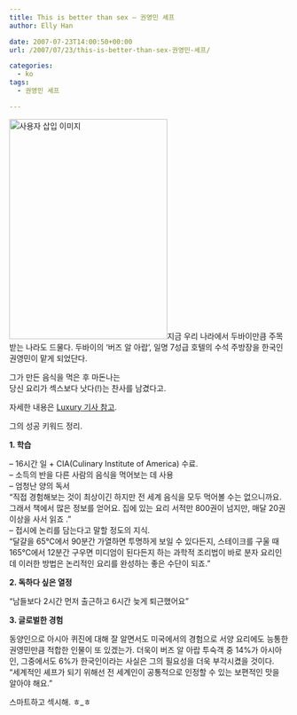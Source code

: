```yaml
---
title: This is better than sex – 권영민 셰프
author: Elly Han

date: 2007-07-23T14:00:50+00:00
url: /2007/07/23/this-is-better-than-sex-권영민-셰프/

categories:
  - ko
tags:
  - 권영민 셰프

---
```

<img src="https://i0.wp.com/ellysalley.com/wp-content/uploads/2007/07/1135574291.jpg?resize=285%2C397" class="alignleft" width="285" height="397" alt="사용자 삽입 이미지" data-recalc-dims="1" />지금 우리 나라에서 두바이만큼 주목받는 나라도 드물다. 두바이의 &#8216;버즈 알 아랍&#8217;, 일명 7성급 호텔의 수석 주방장을 한국인 권영민이 맡게 되었단다.

그가 만든 음식을 먹은 후 마돈나는  
당신 요리가 섹스보다 낫다(!)는 찬사를 남겼다고.

자세한 내용은 <a href="http://luxury.design.co.kr/in_magazine/sub.html?at=view&p_no=&info_id=41119&c_id=00010004" target="_blank" rel="noopener noreferrer">Luxury 기사 참고</A>.

그의 성공 키워드 정리.

**1. 학습**

&#8211; 16시간 일 + CIA(Culinary Institute of America) 수료.  
&#8211; 소득의 반을 다른 사람의 음식을 먹어보는 데 사용  
&#8211; 엄청난 양의 독서  
“직접 경험해보는 것이 최상이긴 하지만 전 세계 음식을 모두 먹어볼 수는 없으니까요. 그래서 책에서 많은 정보를 얻어요. 집에 있는 요리 서적만 800권이 넘지만, 매달 20권 이상을 사서 읽죠 .”  
&#8211; 접시에 논리를 담는다고 말할 정도의 지식.  
“달걀을 65℃에서 90분간 가열하면 투명하게 보일 수 있다든지, 스테이크를 구울 때 165℃에서 12분간 구우면 미디엄이 된다든지 하는 과학적 조리법이 바로 분자 요리인데 이러한 방법은 논리적인 요리를 완성하는 좋은 수단이 되죠.” 

**2. 독하다 싶은 열정**

&#8220;남들보다 2시간 먼저 출근하고 6시간 늦게 퇴근했어요&#8221;

**3. 글로벌한 경험**

동양인으로 아시아 퀴진에 대해 잘 알면서도 미국에서의 경험으로 서양 요리에도 능통한 권영민만큼 적합한 인물이 또 있겠는가. 더욱이 버즈 알 아랍 투숙객 중 14%가 아시아인, 그중에서도 6%가 한국인이라는 사실은 그의 필요성을 더욱 부각시켰을 것이다.  
“세계적인 셰프가 되기 위해선 전 세계인이 공통적으로 인정할 수 있는 보편적인 맛을 알아야 해요.&#8221;

스마트하고 섹시해. ㅎ_ㅎ